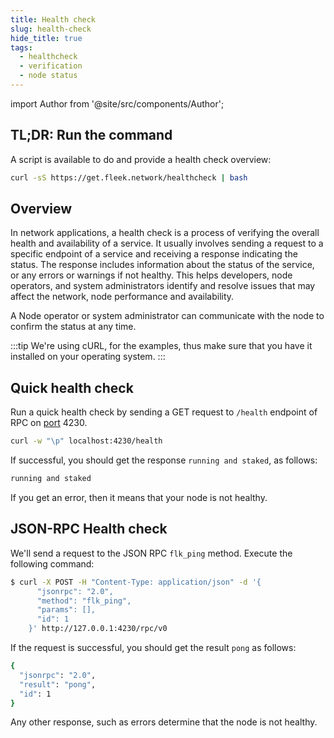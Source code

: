```yaml
---
title: Health check
slug: health-check
hide_title: true
tags:
  - healthcheck
  - verification
  - node status
---
```


import Author from '@site/src/components/Author';

## TL;DR: Run the command

A script is available to do and provide a health check overview:

```sh
curl -sS https://get.fleek.network/healthcheck | bash
```

## Overview

In network applications, a health check is a process of verifying the overall health and availability of a service. It usually involves sending a request to a specific endpoint of a service and receiving a response indicating the status. The response includes information about the status of the service, or any errors or warnings if not healthy. This helps developers, node operators, and system administrators identify and resolve issues that may affect the network, node performance and availability.

A Node operator or system administrator can communicate with the node to confirm the status at any time.

:::tip
We're using cURL, for the examples, thus make sure that you have it installed on your operating system.
:::

## Quick health check

Run a quick health check by sending a GET request to `/health` endpoint of RPC on [port](/docs/node/requirements#ports) 4230.

```sh
curl -w "\p" localhost:4230/health
```

If successful, you should get the response `running and staked`, as follows:

```sh
running and staked
```

If you get an error, then it means that your node is not healthy.

## JSON-RPC Health check

We'll send a request to the JSON RPC `flk_ping` method. Execute the following command:

```sh
$ curl -X POST -H "Content-Type: application/json" -d '{
      "jsonrpc": "2.0",
      "method": "flk_ping",
      "params": [],
      "id": 1
    }' http://127.0.0.1:4230/rpc/v0
```

If the request is successful, you should get the result `pong` as follows:

```sh
{
  "jsonrpc": "2.0",
  "result": "pong",
  "id": 1
}
```

Any other response, such as errors determine that the node is not healthy.

<Author
    name="Helder Oliveira"
    image="https://github.com/heldrida.png"
    title="Software Developer + DX"
    url="https://github.com/heldrida"
/>
